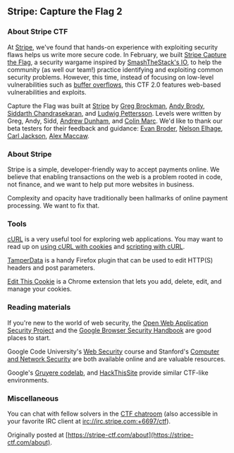 ## Stripe: Capture the Flag 2

### About Stripe CTF

At [Stripe](https://stripe.com/), we've found that hands-on experience with exploiting security flaws helps us write more secure code. In February, we built [Stripe Capture the Flag](https://stripe.com/blog/capture-the-flag), a security wargame inspired by [SmashTheStack's IO](http://io.smashthestack.org:84/), to help the community (as well our team!) practice identifying and exploiting common security problems. However, this time, instead of focusing on low-level vulnerabilities such as [buffer overflows](http://en.wikipedia.org/wiki/Buffer_overflow), this CTF 2.0 features web-based vulnerabilities and exploits.

Capture the Flag was built at [Stripe](https://stripe.com/) by [Greg Brockman](https://stripe.com/about#greg), [Andy Brody](https://stripe.com/about#andy), [Siddarth Chandrasekaran](https://stripe.com/about#sidd), and [Ludwig Pettersson](https://stripe.com/about#ludwig). Levels were written by Greg, Andy, Sidd, [Andrew Dunham](https://stripe.com/about#andrew), and [Colin Marc](https://stripe.com/about#colin). We'd like to thank our beta testers for their feedback and guidance: [Evan Broder](https://stripe.com/about#evan), [Nelson Elhage](http://nelhage.com/), [Carl Jackson](https://stripe.com/about#carl), [Alex Maccaw](https://stripe.com/about#alex).

### About Stripe

Stripe is a simple, developer-friendly way to accept payments online. We believe that enabling transactions on the web is a problem rooted in code, not finance, and we want to help put more websites in business.

Complexity and opacity have traditionally been hallmarks of online payment processing. We want to fix that.

### Tools

[cURL](http://curl.haxx.se/docs/) is a very useful tool for exploring web applications. You may want to read up on [using cURL with cookies](http://curl.haxx.se/docs/http-cookies.html) and [scripting with cURL](http://curl.haxx.se/docs/httpscripting.html).

[TamperData](https://addons.mozilla.org/en-US/firefox/addon/tamper-data/) is a handy Firefox plugin that can be used to edit HTTP(S) headers and post parameters.

[Edit This Cookie](https://chrome.google.com/webstore/detail/fngmhnnpilhplaeedifhccceomclgfbg) is a Chrome extension that lets you add, delete, edit, and manage your cookies.

### Reading materials

If you're new to the world of web security, the [Open Web Application Security Project](https://www.owasp.org/index.php/Main_Page) and the [Google Browser Security Handbook](http://code.google.com/p/browsersec/wiki/Main) are good places to start.

Google Code University's [Web Security](http://code.google.com/edu/security/index.html) course and Stanford's [Computer and Network Security](http://crypto.stanford.edu/cs155/) are both available online and are valuable resources.

Google's [Gruyere codelab](http://google-gruyere.appspot.com/), and [HackThisSite](http://www.hackthissite.org/) provide similar CTF-like environments.

### Miscellaneous

You can chat with fellow solvers in the [CTF chatroom](https://answers.stripe.com/chat#ctf) (also accessible in your favorite IRC client at [irc://irc.stripe.com:+6697/ctf](irc://irc.stripe.com:+6697/ctf)).

Originally posted at [https://stripe-ctf.com/about](https://stripe-ctf.com/about).
